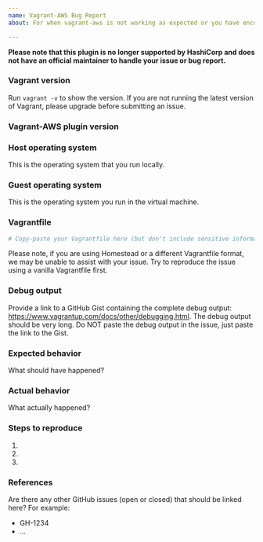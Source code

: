 ```yaml
---
name: Vagrant-AWS Bug Report
about: For when vagrant-aws is not working as expected or you have encountered a bug

---
```


**Please note that this plugin is no longer supported by HashiCorp and does not
have an official maintainer to handle your issue or bug report.**

### Vagrant version

Run `vagrant -v` to show the version. If you are not running the latest version
of Vagrant, please upgrade before submitting an issue.

### Vagrant-AWS plugin version

### Host operating system

This is the operating system that you run locally.

### Guest operating system

This is the operating system you run in the virtual machine.

### Vagrantfile

```ruby
# Copy-paste your Vagrantfile here (but don't include sensitive information such as passwords, authentication tokens, or email addresses)
```

Please note, if you are using Homestead or a different Vagrantfile format, we
may be unable to assist with your issue. Try to reproduce the issue using a
vanilla Vagrantfile first.

### Debug output

Provide a link to a GitHub Gist containing the complete debug output:
https://www.vagrantup.com/docs/other/debugging.html. The debug output should
be very long. Do NOT paste the debug output in the issue, just paste the
link to the Gist.

### Expected behavior

What should have happened?

### Actual behavior

What actually happened?

### Steps to reproduce

1.
2.
3.

### References

Are there any other GitHub issues (open or closed) that should be linked here?
For example:
- GH-1234
- ...
